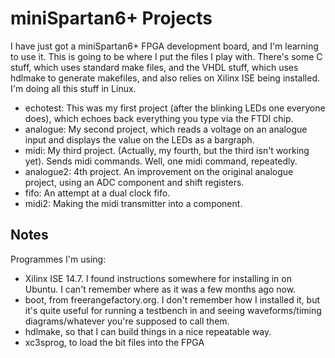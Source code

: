 miniSpartan6+ Projects
======================

I have just got a miniSpartan6+ FPGA development board, and I'm learning to use it.
This is going to be where I put the files I play with. There's some C stuff, which
uses standard make files, and the VHDL stuff, which uses hdlmake to generate makefiles,
and also relies on Xilinx ISE being installed. I'm doing all this stuff in Linux.

* echotest: This was my first project (after the blinking LEDs one everyone does),
which echoes back everything you type via the FTDI chip.
* analogue: My second project, which reads a voltage on an analogue input and displays the
value on the LEDs as a bargraph.
* midi: My third project. (Actually, my fourth, but the third isn't working yet). Sends
midi commands. Well, one midi command, repeatedly.
* analogue2: 4th project. An improvement on the original analogue project, using
an ADC component and shift registers.
* fifo: An attempt at a dual clock fifo.
* midi2: Making the midi transmitter into a component.

Notes
-----

Programmes I'm using:
* Xilinx ISE 14.7. I found instructions somewhere for installing in on Ubuntu. I can't remember
where as it was a few months ago now.
* boot, from freerangefactory.org. I don't remember how I installed it, but it's quite useful
for running a testbench in and seeing waveforms/timing diagrams/whatever you're supposed to call
them.
* hdlmake, so that I can build things in a nice repeatable way.
* xc3sprog, to load the bit files into the FPGA
